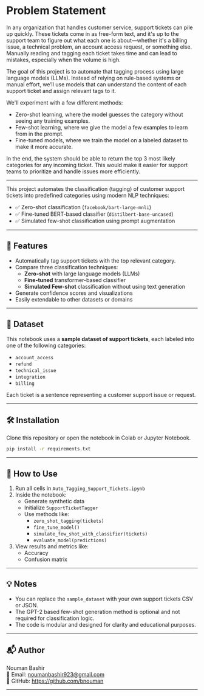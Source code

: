 #  Problem Statement
In any organization that handles customer service, support tickets can pile up quickly. These tickets come in as free-form text, and it's up to the support team to figure out what each one is about—whether it's a billing issue, a technical problem, an account access request, or something else. Manually reading and tagging each ticket takes time and can lead to mistakes, especially when the volume is high.

The goal of this project is to automate that tagging process using large language models (LLMs). Instead of relying on rule-based systems or manual effort, we’ll use models that can understand the content of each support ticket and assign relevant tags to it.

We'll experiment with a few different methods:
- Zero-shot learning, where the model guesses the category without seeing any training examples.
- Few-shot learning, where we give the model a few examples to learn from in the prompt.
- Fine-tuned models, where we train the model on a labeled dataset to make it more accurate.

In the end, the system should be able to return the top 3 most likely categories for any incoming ticket. This would make it easier for support teams to prioritize and handle issues more efficiently.

---

This project automates the classification (tagging) of customer support tickets into predefined categories using modern NLP techniques:

- ✅ Zero-shot classification (`facebook/bart-large-mnli`)
- ✅ Fine-tuned BERT-based classifier (`distilbert-base-uncased`)
- ✅ Simulated few-shot classification using prompt augmentation

---

## 🚀 Features

- Automatically tag support tickets with the top relevant category.
- Compare three classification techniques:
  - **Zero-shot** with large language models (LLMs)
  - **Fine-tuned** transformer-based classifier
  - **Simulated Few-shot** classification without using text generation
- Generate confidence scores and visualizations
- Easily extendable to other datasets or domains

---

## 📁 Dataset

This notebook uses a **sample dataset of support tickets**, each labeled into one of the following categories:

- `account_access`
- `refund`
- `technical_issue`
- `integration`
- `billing`

Each ticket is a sentence representing a customer support issue or request.

---

## 🛠️ Installation

Clone this repository or open the notebook in Colab or Jupyter Notebook.

```bash
pip install -r requirements.txt
```

---

## 📓 How to Use

1. Run all cells in `Auto_Tagging_Support_Tickets.ipynb`
2. Inside the notebook:
   - Generate synthetic data
   - Initialize `SupportTicketTagger`
   - Use methods like:
     - `zero_shot_tagging(tickets)`
     - `fine_tune_model()`
     - `simulate_few_shot_with_classifier(tickets)`
     - `evaluate_model(predictions)`
3. View results and metrics like:
   - Accuracy
   - Confusion matrix

---

## 💡 Notes

- You can replace the `sample_dataset` with your own support tickets CSV or JSON.
- The GPT-2 based few-shot generation method is optional and not required for classification logic.
- The code is modular and designed for clarity and educational purposes.

---

## 📬 Author

Nouman Bashir  
📧 Email: noumanbashir923@gmail.com  
🔗 GitHub: https://github.com/bnouman

---
